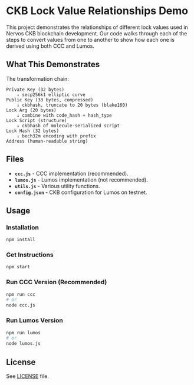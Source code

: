# CKB Lock Value Relationships Demo

This project demonstrates the relationships of different lock values used in Nervos CKB blockchain development. Our code walks through each of the steps to convert values from one to another to show how each one is derived using both CCC and Lumos.

## What This Demonstrates

The transformation chain:
```
Private Key (32 bytes)
    ↓ secp256k1 elliptic curve
Public Key (33 bytes, compressed)
    ↓ ckbhash, truncate to 20 bytes (blake160)
Lock Arg (20 bytes)
    ↓ combine with code_hash + hash_type
Lock Script (structure)
    ↓ ckbhash of molecule-serialized script
Lock Hash (32 bytes)
    ↓ bech32m encoding with prefix
Address (human-readable string)
```

## Files

- **`ccc.js`** - CCC implementation (recommended).
- **`lumos.js`** - Lumos implementation (not recommended).
- **`utils.js`** - Various utility functions.
- **`config.json`** - CKB configuration for Lumos on testnet.

## Usage

### Installation
```bash
npm install
```

### Get Instructions
```bash
npm start
```

### Run CCC Version (Recommended)
```bash
npm run ccc
# or
node ccc.js
```

### Run Lumos Version
```bash
npm run lumos
# or
node lumos.js
```

## License

See [LICENSE](LICENSE) file.